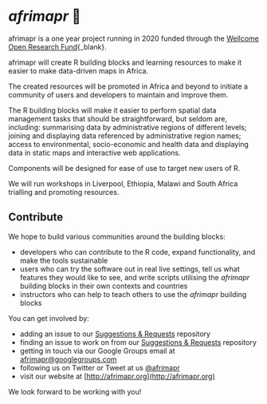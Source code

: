 # _afrimapr_ 🧫



afrimapr is a one year project running in 2020 funded through the [Wellcome Open Research Fund](https://wellcome.ac.uk/funding/schemes/open-research-fund){_blank}.

afrimapr will create R building blocks and learning resources to make it easier to make data-driven maps in Africa.

The created resources will be promoted in Africa and beyond to initiate a community of users and developers to maintain and improve them.

The R building blocks will make it easier to perform spatial data management tasks that should be straightforward, but seldom are, including: summarising data by administrative regions of different levels; joining and displaying data referenced by administrative region names; access to environmental, socio-economic and health data and displaying data in static maps and interactive web applications.

Components will be designed for ease of use to target new users of R.

We will run workshops in Liverpool, Ethiopia, Malawi and South Africa trialling and promoting resources.

## Contribute

We hope to build various communities around the building blocks:

- developers who can contribute to the R code, expand functionality, and make the tools sustainable 
- users who can try the software out in real live settings, tell us what features they would like to see, and write scripts utilising the _afrimapr_ building blocks in their own contexts and countries
- instructors who can help to teach others to use the _afrimapr_ building blocks
 
You can get involved by:

- adding an issue to our [Suggestions & Requests](https://github.com/afrimapr/suggestions_and_requests) repository
- finding an issue to work on from our [Suggestions & Requests](https://github.com/afrimapr/suggestions_and_requests) repository
- getting in touch via our Google Groups email at [afrimapr@googlegroups.com](afrimapr@googlegroups.com)
- following us on Twitter or Tweet at us [@afrimapr](https://twitter.com/afrimapr)
- visit our website at [http://afrimapr.org](http://afrimapr.org)

We look forward to be working with you! 
